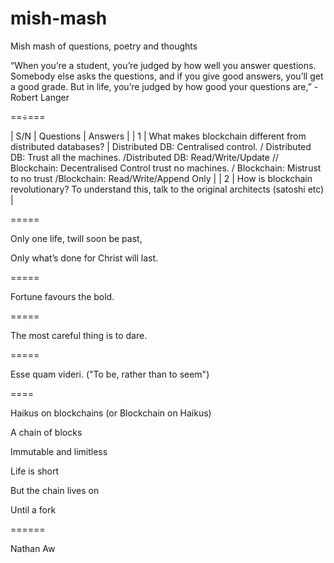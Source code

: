 # mish-mash
Mish mash of questions, poetry and thoughts

“When you’re a student, you’re judged by how well you answer questions. Somebody else asks the questions, and if you give good answers, you’ll get a good grade. But in life, you’re judged by how good your questions are,” -Robert Langer 

==÷===

| S/N | Questions | Answers  |
| 1   | What makes blockchain different from distributed databases? | Distributed DB: Centralised control. / Distributed DB: Trust all the machines. /Distributed DB: Read/Write/Update // Blockchain: Decentralised Control trust no machines. / Blockchain: Mistrust to no trust /Blockchain: Read/Write/Append Only  |
| 2   | How is blockchain revolutionary? To understand this, talk to the original architects (satoshi etc) |

=====

Only one life, twill soon be past,

Only what’s done for Christ will last.

=====

Fortune favours the bold.

=====

The most careful thing is to dare. 

=====

Esse quam videri. ("To be, rather than to seem")

====

Haikus on blockchains (or Blockchain on Haikus)



A chain of blocks

Immutable and limitless

Life is short

But the chain lives on 

Until a fork

======


Nathan Aw



